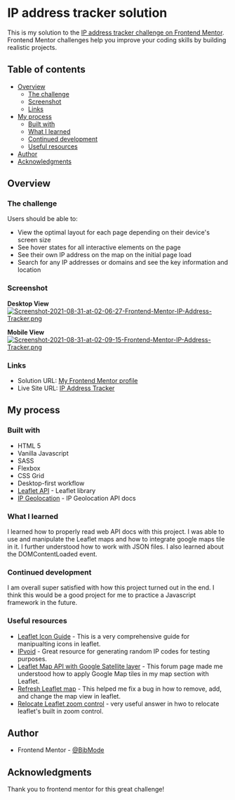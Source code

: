 # IP address tracker solution

This is my solution to the [IP address tracker challenge on Frontend Mentor](https://www.frontendmentor.io/challenges/ip-address-tracker-I8-0yYAH0). Frontend Mentor challenges help you improve your coding skills by building realistic projects. 

## Table of contents

- [Overview](#overview)
  - [The challenge](#the-challenge)
  - [Screenshot](#screenshot)
  - [Links](#links)
- [My process](#my-process)
  - [Built with](#built-with)
  - [What I learned](#what-i-learned)
  - [Continued development](#continued-development)
  - [Useful resources](#useful-resources)
- [Author](#author)
- [Acknowledgments](#acknowledgments)


## Overview

### The challenge

Users should be able to:

- View the optimal layout for each page depending on their device's screen size
- See hover states for all interactive elements on the page
- See their own IP address on the map on the initial page load
- Search for any IP addresses or domains and see the key information and location

### Screenshot

**Desktop View**
[![Screenshot-2021-08-31-at-02-06-27-Frontend-Mentor-IP-Address-Tracker.png](https://i.postimg.cc/x1xGRykt/Screenshot-2021-08-31-at-02-06-27-Frontend-Mentor-IP-Address-Tracker.png)](https://postimg.cc/cv3813Bn)

**Mobile View** <br/>
[![Screenshot-2021-08-31-at-02-09-15-Frontend-Mentor-IP-Address-Tracker.png](https://i.postimg.cc/vZkgTPxF/Screenshot-2021-08-31-at-02-09-15-Frontend-Mentor-IP-Address-Tracker.png)](https://postimg.cc/pmQX1JBq)

### Links

- Solution URL: [My Frontend Mentor profile](https://www.frontendmentor.io/solutions/vanilla-js-leaflet-maps-and-ip-geolocation-api-h9Lq5yY2gP)
- Live Site URL: [IP Address Tracker](https://bibmode.github.io/IP-Address-Tracker/)

## My process

### Built with

- HTML 5
- Vanilla Javascript
- SASS
- Flexbox
- CSS Grid
- Desktop-first workflow
- [Leaflet API](https://leafletjs.com/) - Leaflet library
- [IP Geolocation](https://geo.ipify.org/docs) - IP Geolocation API docs

### What I learned

I learned how to properly read web API docs with this project. I was able to use and manipulate the Leaflet maps and how to integrate google maps tile in it. I further understood how to work with JSON files. I also learned about the DOMContentLoaded event.

### Continued development

I am overall super satisfied with how this project turned out in the end. I think this would be a good project for me to practice a Javascript framework in the future. 

### Useful resources

- [Leaflet Icon Guide](https://leafletjs.com/reference-1.7.1.html#icon) - This is a very comprehensive guide for manipualting icons in leaflet.
- [IPvoid](https://www.ipvoid.com/random-ip/) - Great resource for generating random IP codes for testing purposes.
- [Leaflet Map API with Google Satellite layer](https://stackoverflow.com/questions/9394190/leaflet-map-api-with-google-satellite-layer) - This forum page made me understood how to apply Google Map tiles in my map section with Leaflet.
- [Refresh Leaflet map](https://stackoverflow.com/questions/19186428/refresh-leaflet-map-map-container-is-already-initialized) - This helped me fix a bug in how to remove, add, and change the map view in leaflet.
- [Relocate Leaflet zoom control](https://stackoverflow.com/questions/33614912/how-to-locate-leaflet-zoom-control-in-a-desired-position) - very useful answer in hwo to relocate leaflet's built in zoom control.

## Author

- Frontend Mentor - [@BibMode](https://www.frontendmentor.io/profile/BibMode)

## Acknowledgments

Thank you to frontend mentor for this great challenge!

